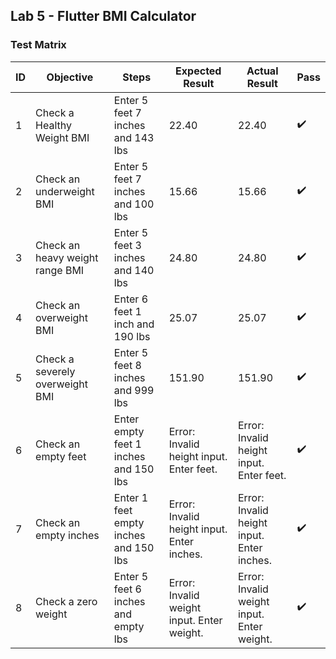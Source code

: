 ## Lab 5 - Flutter BMI Calculator

### Test Matrix
| ID | Objective | Steps                                               | Expected Result                                      | Actual Result                                        | Pass |
|----|-----------|-----------------------------------------------------|------------------------------------------------------|------------------------------------------------------|------|
| 1  | Check a Healthy Weight BMI | Enter 5 feet 7 inches and 143 lbs                | 22.40                                                | 22.40                                                | ✔️    |
| 2  | Check an underweight BMI | Enter 5 feet 7 inches and 100 lbs           | 15.66                                                | 15.66                                               | ✔️    |
| 3  | Check an heavy weight range BMI | Enter 5 feet 3 inches and 140 lbs           | 24.80                                                | 24.80                                                | ✔️    |
| 4  | Check an overweight BMI | Enter 6 feet 1 inch and 190 lbs               | 25.07                                                | 25.07                                                | ✔️    |
| 5  | Check a severely overweight BMI | Enter 5 feet 8 inches and 999 lbs    | 151.90                                             | 151.90                                               | ✔️    |
| 6  | Check an empty feet | Enter empty feet 1 inches and 150 lbs                    | Error: Invalid height input. Enter feet. | Error: Invalid height input. Enter feet. | ✔️     |
| 7  | Check an empty  inches | Enter 1 feet empty inches and 150 lbs                    | Error: Invalid height input. Enter inches. | Error: Invalid height input. Enter inches. | ✔️     |
| 8  | Check a zero weight | Enter 5 feet 6 inches and empty lbs                      | Error: Invalid weight input. Enter weight. | Error: Invalid weight input. Enter weight. | ✔️     |
